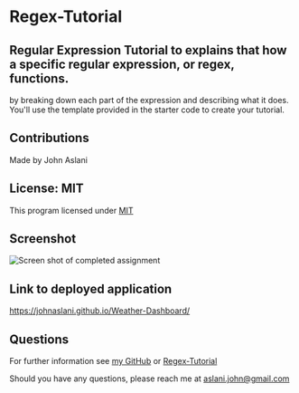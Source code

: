 # Regex-Tutorial


## Regular Expression Tutorial to explains that how a specific regular expression, or regex, functions.

by breaking down each part of the expression and describing what it does. You'll use the template provided in the starter code to create your tutorial.



## Contributions

Made by John Aslani

## License: MIT

This program licensed under [MIT](https://img.shields.io/badge/license-MIT-blue)

## Screenshot

![Screen shot of completed assignment](???)


## Link to deployed application

https://johnaslani.github.io/Weather-Dashboard/


## Questions

For further information see [my GitHub](https://github.com/johnaslani) or [Regex-Tutorial](https://github.com/johnaslani/Regex-Tutorial)


Should you have any questions, please reach me at [aslani.john@gmail.com](mailto:aslani.john@gmail.com)


